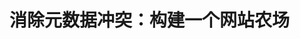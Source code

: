 消除元数据冲突：构建一个网站农场
===================================================================================
